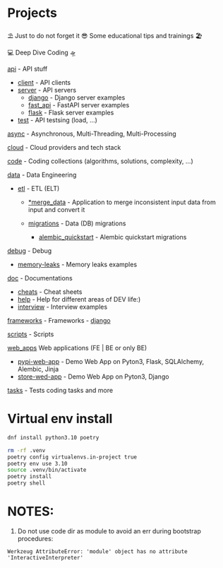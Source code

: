 # Projects

⛱️ Just to do not forget it 😎 Some educational tips and trainings 🏖️

💻 Deep Dive Coding 🛸

[api](/api) - API stuff
   - [client](/api/client) - API clients
   - [server](/api/server) - API servers
        - [django](/api/server/django) - Django server examples
        - [fast_api](/api/server/fast_api) - FastAPI server examples
        - [flask](/api/server/flask) - Flask server examples
   - [test](/api/test) - API testsing (load, ...)

[async](/async) - Asynchronous, Multi-Threading, Multi-Processing

[cloud](/cloud) - Cloud providers and tech stack

[code](/code) - Coding collections (algorithms, solutions, complexity, ...)

[data](/data) - Data Engineering
   - [etl](/data/etl) - ETL (ELT)
        - [*merge_data](/data/etl/001_merge_data) - Application to merge inconsistent input data from input and convert it

        - [migrations](/data/migrations) - Data (DB) migrations
          - [alembic_quickstart](/data/migrations/001_alembic_quickstart) - Alembic quickstart migrations

[debug](/debug) - Debug
   - [memory-leaks](/memory-leaks) - Memory leaks examples

[doc](/doc) - Documentations
   - [cheats](/doc/cheats) - Cheat sheets
   - [help](/doc/help) - Help for different areas of DEV life:)
   - [interview](/doc/interview) - Interview examples 

[frameworks](/frameworks) - Frameworks
    - [django](/frameworks)

[scripts](/scripts) - Scripts

[web_apps](/web_apps) Web applications (FE | BE or only BE) 
   - [pypi-web-app](/web_apps/001_pypi) - Demo Web App on Pyton3, Flask, SQLAlchemy, Alembic, Jinja
   - [store-wed-app](/web_apps/002_store) - Demo Web App on Pyton3, Django

[tasks](/tasks) - Tests coding tasks and more



# Virtual env install
```sh
dnf install python3.10 poetry

rm -rf .venv
poetry config virtualenvs.in-project true
poetry env use 3.10
source .venv/bin/activate
poetry install
poetry shell
```

# NOTES:
1) Do not use code dir as module to avoid an err during bootstrap procedures:
```
Werkzeug AttributeError: 'module' object has no attribute 'InteractiveInterpreter'
```

